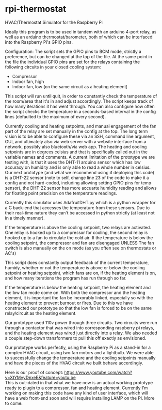 # rpi-thermostat
HVAC/Thermostat Simulator for the Raspberry Pi

Ideally this program is to be used in tandem with an arduino 4-port relay, as well as an arduino thermostat/barometer, both of which can be interfaced into the Raspberry Pi's GPIO pins.

Configuration:
The script sets the GPIO pins to BCM mode, strictly a preference, but can be changed at the top of the file.
At the same point in the file the individual GPIO pins are set for the relays containing the following circuits in your closed cooling system:
- Compressor
- Indoor fan, high
- Indoor fan, low (on the same circuit as a heating element)

This script will run until quit, in order to constantly check the temperature of the room/area that it's in and adjust accordingly.  The script keeps track of how many iterations it has went through. You can also configure how often the script checks the temperature in a seconds-based interval in the config lines (defaulted to the maximum of every second).

Currently cooling and heating setpoints, and manual engagement of the fan part of the relay are set manually in the config at the top.  The long term vision is to be able to configure these via an SSH, command line argument, GUI, and ultimately also via web server with a website interface from a network, possibly also bluetooth/via web app.  The heating and cooling setpoints are in degrees celsius and that is specifically called out in the variable names and comments.  A current limitation of the prototype we are testing with, is that it uses the DHT-11 arduino sensor which has low accuracy on humidity and is only able to read a whole number in celsius.  Our next prototype (and what we recommend using if deploying this code) is a DHT-22 sensor (note to self, change line 23 of the code to make it a config and not hard-coded, including allowing setting GPIO pins for temp sensor), the DHT-22 sensor has more accuarte humidity reading and allows for floating point precision on the temperature readings.

Currently this simulator uses AdafruitDHT.py which is a python wrapper for a C back-end that accesses the temperature from these sensors.  Due to their real-time nature they can't be accessed in python strictly (at least not in a timely manner).

If the temperature is above the cooling setpoint, two relays are activated.
One relay is hooked up to a compressor for cooling, the second relay is hooked up to a fan to circulate the cold air.
If the temperature is below the cooling setpoint, the compressor and fan are disengaged UNLESS
The fan switch is also manually on the on mode (as you often see on thermostats or AC's)

This script does constantly output feedback of the current temperature, humidy, whether or not the temperature is above or below the cooling setpoint or heating setpoint, which fans are on, if the heating element is on, and how many iterations the program has run through so far.

If the temperature is below the heating setpoint, the heating element and the low fan mode come on.  With both the compressor and the heating element, it is important the fan be inexorably linked, especially so with the heating element to prevent burnout or fires.  Due to this we have constructed our prototype so that the low fan is forced to be on the same relay/circuit as the heating element.

Our prototype used 110v power through three circuits.  Two circuits were run through a contactor that was wired into corresponding raspberry pi relays, and the heating element was wired just directly into a relay.  We also needed a couple step-down transformers to pull this off exactly as envisioned.

Our prototype works perfectly, using the Raspberry Pi as a stand-in for a complex HVAC circuit, using two fan motors and a lightbulb.  We were able to successfully change the temperature and the cooling setpoints manually and have the pieces of the HVAC circuit we built behave accordingly.

Here is our proof of concept:  https://www.youtube.com/watch?v=XtYMyyDnxeE&feature=youtu.be  
This is out-dated in that what we have now is an actual working prototype ready to plugin to a compressor, fan and heating element.  Currently I'm working on making this code have any kind of user interface, which will have a web front-end soon and will require installing LAMP on the Pi.  More to come.
